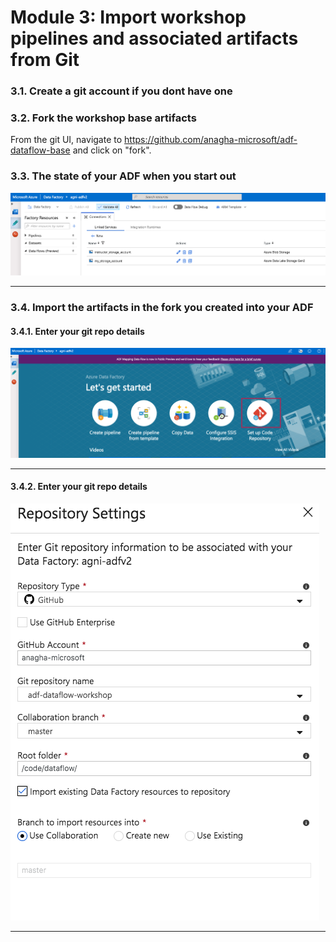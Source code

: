 
# Module 3: Import workshop pipelines and associated artifacts from Git

### 3.1. Create a git account if you dont have one

### 3.2. Fork the workshop base artifacts

From the git UI, navigate to https://github.com/anagha-microsoft/adf-dataflow-base and click on "fork".

### 3.3. The state of your ADF when you start out

![import-1](00-images/import-1.png)

<hr>

### 3.4. Import the artifacts in the fork you created into your ADF

#### 3.4.1. Enter your git repo details

![import-2](00-images/import-2.png)

<hr>

#### 3.4.2. Enter your git repo details

![import-3](00-images/import-3.png)

<hr>
